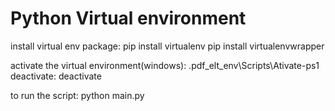# Python Virtual environment

install virtual env package: pip install virtualenv
                             pip install virtualenvwrapper

activate the virtual environment(windows): .pdf_elt_env\Scripts\Ativate-ps1
deactivate: deactivate

to run the script: python main.py